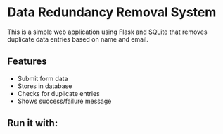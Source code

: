 # Data Redundancy Removal System

This is a simple web application using Flask and SQLite that removes duplicate data entries based on name and email.

## Features
- Submit form data
- Stores in database
- Checks for duplicate entries
- Shows success/failure message

## Run it with:
